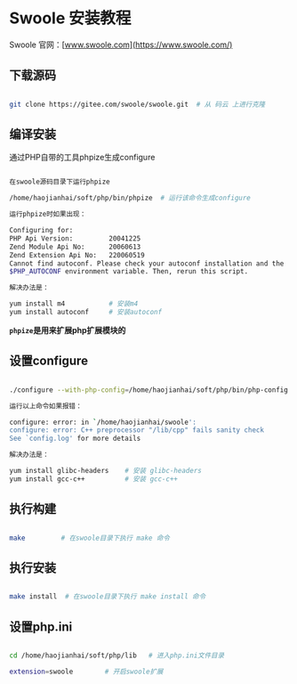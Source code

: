 # Swoole 安装教程

Swoole 官网：[www.swoole.com](https://www.swoole.com/)

## 下载源码

```bash

git clone https://gitee.com/swoole/swoole.git  # 从 码云 上进行克隆

```

## 编译安装

通过PHP自带的工具phpize生成configure

```bash

在swoole源码目录下运行phpize

/home/haojianhai/soft/php/bin/phpize  # 运行该命令生成configure

运行phpize时如果出现：

Configuring for:
PHP Api Version:         20041225
Zend Module Api No:      20060613
Zend Extension Api No:   220060519
Cannot find autoconf. Please check your autoconf installation and the
$PHP_AUTOCONF environment variable. Then, rerun this script.

解决办法是：

yum install m4           # 安装m4
yum install autoconf     # 安装autoconf

```

**`phpize`是用来扩展php扩展模块的**


## 设置configure

```bash

./configure --with-php-config=/home/haojianhai/soft/php/bin/php-config   # 在swoole目录下执行该命令

运行以上命令如果报错：

configure: error: in `/home/haojianhai/swoole':
configure: error: C++ preprocessor "/lib/cpp" fails sanity check
See `config.log' for more details

解决办法是：

yum install glibc-headers    # 安装 glibc-headers
yum install gcc-c++          # 安装 gcc-c++

```

## 执行构建

```bash

make         # 在swoole目录下执行 make 命令

```

## 执行安装

```bash

make install  # 在swoole目录下执行 make install 命令

```

## 设置php.ini

```bash

cd /home/haojianhai/soft/php/lib   # 进入php.ini文件目录

extension=swoole        # 开启swoole扩展

```
